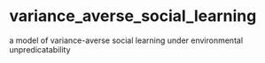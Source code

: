 # variance_averse_social_learning
a model of variance-averse social learning under environmental unpredicatability
